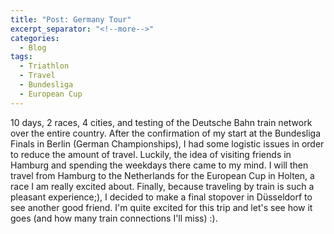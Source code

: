 ```yaml
---
title: "Post: Germany Tour"
excerpt_separator: "<!--more-->"
categories:
  - Blog
tags:
  - Triathlon
  - Travel
  - Bundesliga
  - European Cup
---
```


10 days, 2 races, 4 cities, and testing of the Deutsche Bahn train network over the entire country. After the confirmation of my start at the Bundesliga Finals in Berlin (German Championships), I had some logistic issues in order to reduce the amount of travel. Luckily, the idea of visiting friends in Hamburg and spending the weekdays there came to my mind. I will then travel from Hamburg to the Netherlands for the European Cup in Holten, a race I am really excited about. Finally, because traveling by train is such a pleasant experience;), I decided to make a final stopover in Düsseldorf to see another good friend. I'm quite excited for this trip and let's see how it goes (and how many train connections I'll miss) :). 